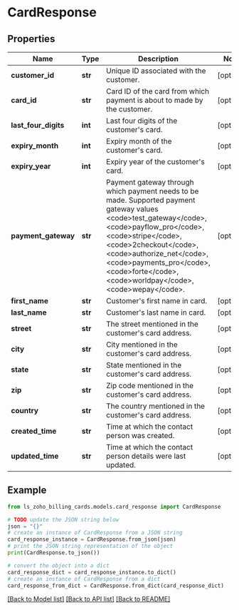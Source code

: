 # CardResponse


## Properties

Name | Type | Description | Notes
------------ | ------------- | ------------- | -------------
**customer_id** | **str** | Unique ID associated with the customer. | [optional] 
**card_id** | **str** | Card ID of the card from which payment is about to made by the customer. | [optional] 
**last_four_digits** | **int** | Last four digits of the customer&#39;s card. | [optional] 
**expiry_month** | **int** | Expiry month of the customer&#39;s card. | [optional] 
**expiry_year** | **int** | Expiry year of the customer&#39;s card. | [optional] 
**payment_gateway** | **str** | Payment gateway through which payment needs to be made. Supported payment gateway values &lt;code&gt;test_gateway&lt;/code&gt;, &lt;code&gt;payflow_pro&lt;/code&gt;, &lt;code&gt;stripe&lt;/code&gt;, &lt;code&gt;2checkout&lt;/code&gt;, &lt;code&gt;authorize_net&lt;/code&gt;, &lt;code&gt;payments_pro&lt;/code&gt;, &lt;code&gt;forte&lt;/code&gt;, &lt;code&gt;worldpay&lt;/code&gt;, &lt;code&gt;wepay&lt;/code&gt;. | [optional] 
**first_name** | **str** | Customer&#39;s first name in card. | [optional] 
**last_name** | **str** | Customer&#39;s last name in card. | [optional] 
**street** | **str** | The street mentioned in the customer&#39;s card address. | [optional] 
**city** | **str** | City mentioned in the customer&#39;s card address. | [optional] 
**state** | **str** | State mentioned in the customer&#39;s card address. | [optional] 
**zip** | **str** | Zip code mentioned in the customer&#39;s card address. | [optional] 
**country** | **str** | The country mentioned in the customer&#39;s card address. | [optional] 
**created_time** | **str** | Time at which the contact person was created. | [optional] 
**updated_time** | **str** | Time at which the contact person details were last updated. | [optional] 

## Example

```python
from ls_zoho_billing_cards.models.card_response import CardResponse

# TODO update the JSON string below
json = "{}"
# create an instance of CardResponse from a JSON string
card_response_instance = CardResponse.from_json(json)
# print the JSON string representation of the object
print(CardResponse.to_json())

# convert the object into a dict
card_response_dict = card_response_instance.to_dict()
# create an instance of CardResponse from a dict
card_response_from_dict = CardResponse.from_dict(card_response_dict)
```
[[Back to Model list]](../README.md#documentation-for-models) [[Back to API list]](../README.md#documentation-for-api-endpoints) [[Back to README]](../README.md)


